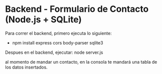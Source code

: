 
# Backend - Formulario de Contacto (Node.js + SQLite)

Para correr el backend, primero ejecuta lo siguiente:

- npm install express cors body-parser sqlite3

Despues en el backend, ejecutar:
node server.js


al momento de mandar un contacto, en la consola te mandará una tabla de los datos insertados.